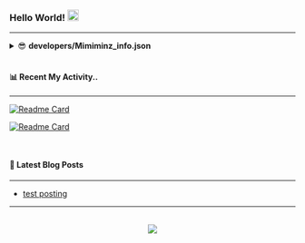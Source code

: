 ### <div align="left" > Hello World! <img src="https://camo.githubusercontent.com/e8e7b06ecf583bc040eb60e44eb5b8e0ecc5421320a92929ce21522dbc34c891/68747470733a2f2f6d656469612e67697068792e636f6d2f6d656469612f6876524a434c467a6361737252346961377a2f67697068792e676966" width="20" height="20"></div> 
<hr/>

<details>
<summary>😎 <b>developers/Mimiminz_info.json</b></summary>
<div markdown="1">
	
  ```json
  {
    "apiVersion": "2023",
    "nationality": "Korea🇰🇷🇰🇷",
    "gender": "Female",
    "language": { 
	    "most": "javascript",
	    "sometimes": ["python"]
    },
    "etc": {
	    "mbti": "istp"
    }
  }
  ```
</div>
</details><br/>

#### 📊 Recent My Activity..
<hr/>

[![Readme Card](https://github-readme-stats.vercel.app/api/pin/?username=mimiminz&repo=Baekjoon)](https://github.com/Mimiminz/Baekjoon)

[![Readme Card](https://github-readme-stats.vercel.app/api/pin/?username=mimiminz&repo=HTML-css-test)](https://github.com/Mimiminz/HTML-css-test)


<br/>

#### 📕 Latest Blog Posts  
<hr/>

<!-- BLOG-POST-LIST:START -->
- [test posting](https://mimiminz.github.io//devlog/test/)
<!-- BLOG-POST-LIST:END -->  

<hr/>
<br/>  
<div align="center">
<img src="https://komarev.com/ghpvc/?username=Mimiminz&&style=flat-square"/>
</div>  
  
<br/>  
